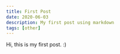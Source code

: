```yaml
---
title: First Post
date: 2020-06-03
description: My first post using markdown
tags: [other]
---
```


Hi, this is my first post. :)
